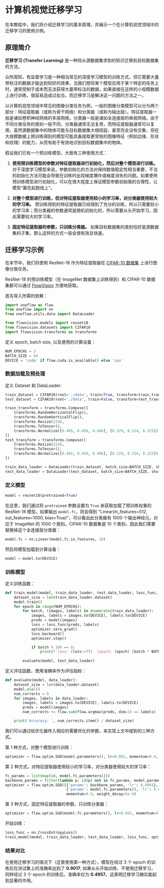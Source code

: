 # 计算机视觉迁移学习

在本教程中，我们将介绍迁移学习的基本原理，并展示一个在计算机视觉领域中的迁移学习的使用示例。

## 原理简介

**迁移学习 (Transfer Learning)** 是一种将从源数据集学到的知识迁移到目标数据集的方法。

众所周知，有监督学习是一种相当常见的深度学习模型的训练方式，但它需要大量带标注的数据才能达到较好的效果，当我们想将某个模型应用于某个特定的任务上时，通常受制于成本而无法获得大量带标注的数据，如果直接在这样的小规模数据上进行训练，很容易造成过拟合。而迁移学习是解决这一问题的方法之一。

以计算机视觉领域中常见的图像分类任务为例，一般的图像分类模型可以分为两个部分：特征提取器（或称为骨干网络）和分类器（或称为输出层）。特征提取器一般是诸如卷积神经网络的多层网络，分类器一般是诸如全连接层的单层网络。由于不同分类任务的类别一般不同，分类器通常无法复用，而特征提取器通常可以复用，虽然源数据集中的物体可能与目标数据集大相径庭，甚至完全没有交集，但在大规模数据上预训练得到的模型可能具备提取更常规的图像特征（例如边缘、形状和纹理）的能力，从而有助于有效地识别目标数据集中的物体。

假设我们已有一个预训练模型，大致有三种使用方式：

1. **使用预训练模型的参数对特征提取器进行初始化，然后对整个模型进行训练。** 对于深度学习模型来说，参数初始化的方法对保持数值稳定性相当重要，不当的初始化方法可能会导致在训练时出现梯度爆炸或梯度消失的问题。如果使用预训练模型进行初始化，可以在很大程度上保证模型参数初始值的合理性，让模型“赢在起跑线上”。

2. **对整个模型进行训练，但对特征提取器使用较小的学习率，对分类器使用较大的学习率。** 预训练得到的特征提取器已经得到了充分的训练，所以只需要较小的学习率；而分类器的参数通常是随机初始化的，所以需要从头开始学习，因此需要较大的学习率。

3. **固定特征提取器的参数，只训练分类器。** 如果目标数据集的类别恰好是源数据集的子集，那么这样的方式一般会很有效且快速。


## 迁移学习示例

在本节中，我们将使用 ResNet-18 作为特征提取器在 [CIFAR-10 数据集](http://www.cs.toronto.edu/~kriz/cifar.html) 上进行图像分类任务。

ResNet-18 的预训练模型（在 ImageNet 数据集上训练得到）和 CIFAR-10 数据集都可以通过 [FlowVision](https://github.com/Oneflow-Inc/vision) 方便地获取。


首先导入所需的依赖：

```python
import oneflow as flow
from oneflow import nn
from oneflow.utils.data import DataLoader

from flowvision.models import resnet18
from flowvision.datasets import CIFAR10
import flowvision.transforms as transforms
```

定义 epoch, batch size, 以及使用的计算设备：
```python
NUM_EPOCHS = 3
BATCH_SIZE = 64
DEVICE = 'cuda' if flow.cuda.is_available() else 'cpu'
```

### 数据加载及预处理

定义 Dataset 和 DataLoader:

```python
train_dataset = CIFAR10(root='./data', train=True, transform=train_transform, download=True)
test_dataset = CIFAR10(root='./data', train=False, transform=test_transform, download=True)

train_transform = transforms.Compose([
    transforms.RandomHorizontalFlip(),
    transforms.RandomVerticalFlip(),
    transforms.Resize(224),
    transforms.ToTensor(),
    transforms.Normalize([0.485, 0.456, 0.406], [0.229, 0.224, 0.225])
])
test_transform = transforms.Compose([
    transforms.Resize(224),
    transforms.ToTensor(),
    transforms.Normalize([0.485, 0.456, 0.406], [0.229, 0.224, 0.225])
])

train_data_loader = DataLoader(train_dataset, batch_size=BATCH_SIZE, shuffle=True, num_workers=4)
test_data_loader = DataLoader(test_dataset, batch_size=BATCH_SIZE, shuffle=False, num_workers=4)
```

### 定义模型

```python
model = resnet18(pretrained=True)
```
在这里，我们通过将 `pretrained` 参数设置为 `True` 来获取加载了预训练权重的 ResNet-18 模型。如果输出 `model.fc`，将会得到 "Linear(in_features=512, out_features=1000, bias=True)"，可以看出此分类器有 1000 个输出神经元，对应于 ImageNet 的 1000 个类别。CIFAR-10 数据集是 10 个类别，因此我们需要替换掉这个全连接层分类器：

```python
model.fc = nn.Linear(model.fc.in_features, 10)
```

然后将模型加载到计算设备：
```python
model = model.to(DEVICE)
```

### 训练模型

定义训练函数：
```python
def train_model(model, train_data_loader, test_data_loader, loss_func, optimizer):
    dataset_size = len(train_data_loader.dataset)
    model.train()
    for epoch in range(NUM_EPOCHS):
        for batch, (images, labels) in enumerate(train_data_loader):
            images, labels = images.to(DEVICE), labels.to(DEVICE)
            preds = model(images)
            loss = loss_func(preds, labels)
            optimizer.zero_grad()
            loss.backward()
            optimizer.step()

            if batch % 100 == 0:
                print(f'loss: {loss:>7f}  [epoch: {epoch} {batch * BATCH_SIZE:>5d}/{dataset_size:>5d}]')
    
        evaluate(model, test_data_loader)
```

定义评估函数，使用准确率作为评估指标：
```python
def evaluate(model, data_loader):
    dataset_size = len(data_loader.dataset)
    model.eval()
    num_corrects = 0
    for images, labels in data_loader:
        images, labels = images.to(DEVICE), labels.to(DEVICE)
        preds = model(images)
        num_corrects += flow.sum(flow.argmax(preds, dim=1) == labels)

    print('Accuracy: ', num_corrects.item() / dataset_size)
```

我们可以通过给优化器传入相应的需要优化的参数，来实现上文中提到的三种方式。

第 1 种方式，对整个模型进行训练：

```python
optimizer = flow.optim.SGD(model.parameters(), lr=0.001, momentum=0.9, weight_decay=5e-4)
```

第 2 种方式，对特征提取器使用较小的学习率，对分类器使用较大的学习率：

```python
fc_params = list(map(id, model.fc.parameters()))
backbone_params = filter(lambda p: id(p) not in fc_params, model.parameters())
optimizer = flow.optim.SGD([{'params': backbone_params, 'lr': 0.0001},
                            {'params': model.fc.parameters(), 'lr': 0.001}],
                            momentum=0.9, weight_decay=5e-4)
```

第 3 种方式，固定特征提取器的参数，只训练分类器：

```python
optimizer = flow.optim.SGD(model.fc.parameters(), lr=0.001, momentum=0.9, weight_decay=5e-4)
```

开始训练：

```python
loss_func = nn.CrossEntropyLoss()
train_model(model, train_data_loader, test_data_loader, loss_func, optimizer)
```

### 结果对比

在使用迁移学习的情况下（这里使用第一种方式），模型在经过 3 个 epoch 的训练后在测试集上的准确率达到了 **0.9017**; 如果从头开始训练、不使用迁移学习，同样经过 3 个 epoch 的训练后，准确率仅为 **0.4957**。这表明迁移学习确实能起到显著的作用。
